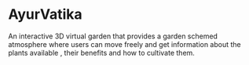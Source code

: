 # AyurVatika
An interactive 3D virtual garden that provides a garden schemed atmosphere where users can move freely and get information about the plants available , their benefits and how to cultivate them. 
